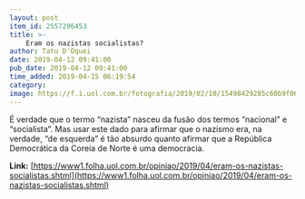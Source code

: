 ```yaml
---
layout: post
item_id: 2557296453
title: >-
    Eram os nazistas socialistas?
author: Tatu D'Oquei
date: 2019-04-12 09:41:00
pub_date: 2019-04-12 09:41:00
time_added: 2019-04-15 06:19:54
category: 
image: https://f.i.uol.com.br/fotografia/2019/02/10/15498429285c60b9f06c265_1549842928_3x2_rt.jpg
---
```


É verdade que o termo “nazista” nasceu da fusão dos termos “nacional” e “socialista”. Mas usar este dado para afirmar que o nazismo era, na verdade, “de esquerda” é tão absurdo quanto afirmar que a República Democrática da Coreia de Norte é uma democracia.

**Link:** [https://www1.folha.uol.com.br/opiniao/2019/04/eram-os-nazistas-socialistas.shtml](https://www1.folha.uol.com.br/opiniao/2019/04/eram-os-nazistas-socialistas.shtml)

